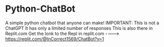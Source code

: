 # Python-ChatBot
A simple python chatbot that anyone can make!
IMPORTANT: This is not a ChatGPT
           It has only a limited number of responses
This is also there in Replit.com
Get the lonk to the Repl in replit.com ----> https://replit.com/@InCorrect1569/ChatBot?v=1
